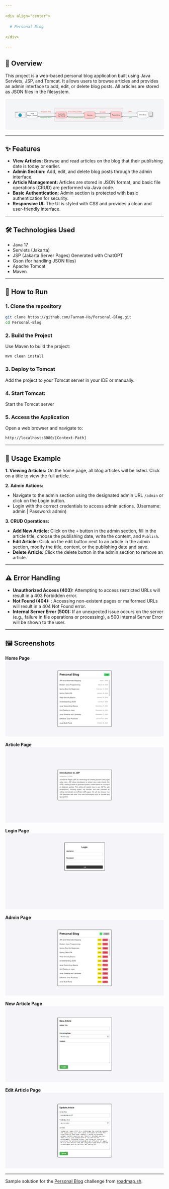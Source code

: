 ```yaml
---

<div align="center">

  # Personal Blog
  
</div>
  
---
```


## 🎯 Overview

This project is a web-based personal blog application built using Java Servlets, JSP, and Tomcat. It allows users to browse articles and provides an admin interface to add, edit, or delete blog posts. All articles are stored as JSON files in the filesystem.
<p align="center">
    <img src="images/design.png" alt="design"/>
</p>

---

## ✨ Features

- **View Articles:** Browse and read articles on the blog that their publishing date is today or earlier.
- **Admin Section:** Add, edit, and delete blog posts through the admin interface.
- **Article Management:** Articles are stored in JSON format, and basic file operations (CRUD) are performed via Java code.
- **Basic Authentication:** Admin section is protected with basic authentication for security.
- **Responsive UI:** The UI is styled with CSS and provides a clean and user-friendly interface.

---

## 🛠️ Technologies Used
- Java 17
- Servlets (Jakarta)
- JSP (Jakarta Server Pages) Generated with ChatGPT
- Gson (for handling JSON files)
- Apache Tomcat
- Maven

---

## 🚀 How to Run

### 1. Clone the repository

```bash
git clone https://github.com/Farnam-Hs/Personal-Blog.git
cd Personal-Blog
```

### 2. Build the Project
Use Maven to build the project:
```bash
mvn clean install
```

### 3. Deploy to Tomcat
Add the project to your Tomcat server in your IDE or manually.

### 4. Start Tomcat:
Start the Tomcat server

### 5. Access the Application
Open a web browser and navigate to:
```bash
http://localhost:8080/[Context-Path]
```

---

## 📘 Usage Example

**1. Viewing Articles:** On the home page, all blog articles will be listed. Click on a title to view the full article.

**2. Admin Actions:**
- Navigate to the admin section using the designated admin URL ```/admin``` or click on the Login button.
- Login with the correct credentials to access admin actions. (Username: admin | Password: admin)

**3. CRUD Operations:** 
- **Add New Article:** Click on the ```+``` button in the admin section, fill in the article title, choose the publishing date, write the content, and ```Publish```.
- **Edit Article:** Click on the edit button next to an article in the admin section, modify the title, content, or the publishing date and save.
- **Delete Article:** Click the delete button in the admin section to remove an article.
---

## ⚠️ Error Handling

- **Unauthorized Access (403):** Attempting to access restricted URLs will result in a 403 Forbidden error.
- **Not Found (404):** : Accessing non-existent pages or malformed URLs will result in a 404 Not Found error.
- **Internal Server Error (500):** If an unexpected issue occurs on the server (e.g., failure in file operations or processing), a 500 Internal Server Error will be shown to the user.
---

## 🖼️ Screenshots

**Home Page**
<img src="images/home.png" alt="home page"/>

**Article Page**
<img src="images/article.png" alt="article page"/>

**Login Page**
<img src="images/login.png" alt="login page"/>

**Admin Page**
<img src="images/admin.png" alt="admin page"/>

**New Article Page**
<img src="images/add.png" alt="new article page"/>

**Edit Article Page**
<img src="images/edit.png" alt="edit article page"/>

---

Sample solution for the [Personal Blog](https://roadmap.sh/projects/personal-blog) challenge from [roadmap.sh](https://roadmap.sh/).